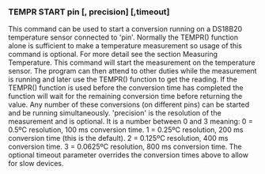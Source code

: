 

### TEMPR START pin [, precision] [,timeout]

 This command can be used to start a conversion running on a DS18B20 temperature sensor connected to 'pin'. Normally the TEMPR() function alone is sufficient to make a temperature measurement so usage of this command is optional. For more detail see the section Measuring Temperature. This command will start the measurement on the temperature sensor. The program can then attend to other duties while the measurement is running and later use the TEMPR() function to get the reading. If the TEMPR() function is used before the conversion time has completed the function will wait for the remaining conversion time before returning the value. Any number of these conversions (on different pins) can be started and be running simultaneously. 'precision' is the resolution of the measurement and is optional. It is a number between 0 and 3 meaning: 0 = 0.5ºC resolution, 100 ms conversion time. 1 = 0.25ºC resolution, 200 ms conversion time (this is the default). 2 = 0.125ºC resolution, 400 ms conversion time. 3 = 0.0625ºC resolution, 800 ms conversion time. The optional timeout parameter overrides the conversion times above to allow for slow devices.